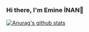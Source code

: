 ### Hi there, I'm Emine İNAN👋

[![Anurag's github stats](https://github-readme-stats.vercel.app/api?username=emineinan)](https://github.com/anuraghazra/github-readme-stats)

